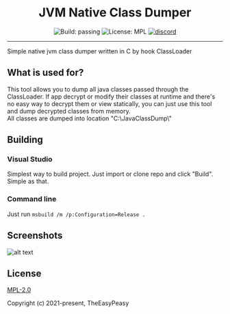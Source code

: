 

<h1 align="center">JVM Native Class Dumper</h1>
<div align="center">
<img src="https://img.shields.io/badge/build-passing-brightgreen.svg?style=flat" alt="Build: passing">
<img src="https://img.shields.io/badge/license-MPL%202.0-green.svg?style=flat" alt="License: MPL">
<a href="https://discord.gg/b2AUPaj"><img src="https://img.shields.io/badge/chat%20on-discord-7289da.svg?style=flat" alt="discord"></a>

</div>
<hr>
<p>Simple native jvm class dumper written in C by hook ClassLoader</p>

## What is used for?

This tool allows you to dump all java classes passed through the ClassLoader. If app decrypt or modify their classes at runtime and there's no easy way to decrypt them or view statically, you can just use this tool and dump decrypted classes from memory.<br />
All classes are dumped into location "C:\\JavaClassDump\\"


## Building

### Visual Studio
Simplest way to build project. Just import or clone repo and click "Build". Simple as that.

### Command line
Just run `msbuild /m /p:Configuration=Release .`

## Screenshots

![alt text](https://i.imgur.com/L6Dez7o.png)

## License

[MPL-2.0](https://github.com/TheEasyPeasy/Java-Runtime-ClassDumper/blob/master/LICENSE)

Copyright (c) 2021-present, TheEasyPeasy
